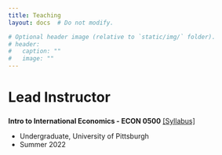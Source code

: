 ```yaml
---
title: Teaching
layout: docs  # Do not modify.

# Optional header image (relative to `static/img/` folder).
# header:
#   caption: ""
#   image: ""
---
```

# Lead Instructor

### 

**Intro to International Economics - ECON 0500** [[Syllabus]]('uploads/ECON0500_S22.pdf')
* Undergraduate, University of Pittsburgh 
* Summer 2022

